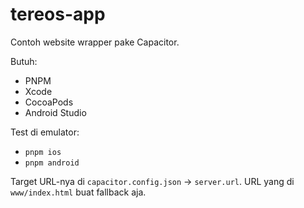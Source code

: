 # tereos-app

Contoh website wrapper pake Capacitor.

Butuh:
  - PNPM
  - Xcode
  - CocoaPods
  - Android Studio

Test di emulator:
  - `pnpm ios`
  - `pnpm android`

Target URL-nya di `capacitor.config.json` &rarr; `server.url`. URL yang di `www/index.html` buat fallback aja.
